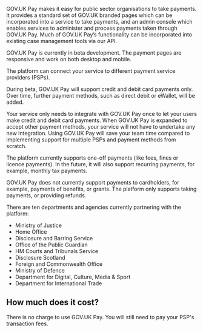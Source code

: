 GOV.UK Pay makes it easy for public sector organisations to take payments. It provides a standard set of GOV.UK branded pages which can be incorporated into a service to take payments, and an admin console which enables services to administer and process payments taken through GOV.UK Pay. Much of GOV.UK Pay’s functionality can be incorporated into existing case management tools via our API.

GOV.UK Pay is currently in beta development. The payment pages are responsive
and work on both desktop and mobile.

The platform can connect your service to different payment service providers
(PSPs).

During beta, GOV.UK Pay will support credit and debit card payments only. Over
time, further payment methods, such as direct debit or eWallet, will be added.

Your service only needs to integrate with GOV.UK Pay once to let your users
make credit and debit card payments. When GOV.UK Pay is expanded to accept
other payment methods, your service will not have to undertake any new
integration. Using GOV.UK Pay will save your team time compared to
implementing support for multiple PSPs and payment methods from scratch.

The platform currently supports one-off payments (like fees, fines or licence
payments). In the future, it will also support recurring payments, for
example, monthly tax payments.

GOV.UK Pay does not currently support payments to cardholders, for example, payments of benefits, or grants. The platform only supports taking payments, or providing refunds.

There are ten departments and agencies currently partnering with the platform:

- Ministry of Justice
- Home Office
- Disclosure and Barring Service
- Office of the Public Guardian
- HM Courts and Tribunals Service
- Disclosure Scotland 
- Foreign and Commonwealth Office 
- Ministry of Defence
- Department for Digital, Culture, Media & Sport
- Department for International Trade 

## How much does it cost?

There is no charge to use GOV.UK Pay. You will still need to pay your PSP's transaction fees.
